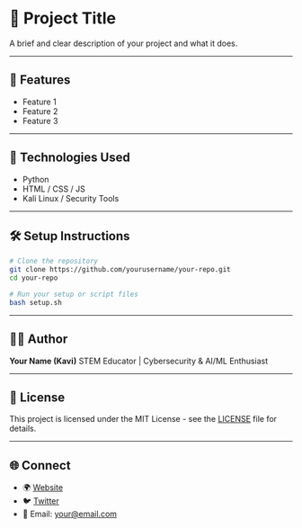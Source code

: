 # 📘 Project Title

A brief and clear description of your project and what it does.

---

## 🚀 Features

* Feature 1
* Feature 2
* Feature 3

---

## 🧠 Technologies Used

* Python
* HTML / CSS / JS
* Kali Linux / Security Tools

---

## 🛠️ Setup Instructions

```bash
# Clone the repository
git clone https://github.com/yourusername/your-repo.git
cd your-repo

# Run your setup or script files
bash setup.sh
```

---

## 👨‍💻 Author

**Your Name (Kavi)**
STEM Educator | Cybersecurity & AI/ML Enthusiast

---

## 📄 License

This project is licensed under the MIT License - see the [LICENSE](LICENSE) file for details.

---

## 🌐 Connect

* 🌍 [Website](https://yourwebsite.com)
* 🐦 [Twitter](https://twitter.com/yourhandle)
* 📧 Email: [your@email.com](mailto:your@email.com)
